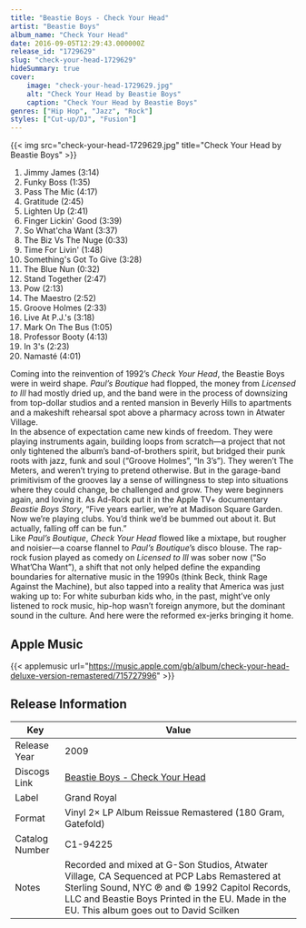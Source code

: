 ```yaml
---
title: "Beastie Boys - Check Your Head"
artist: "Beastie Boys"
album_name: "Check Your Head"
date: 2016-09-05T12:29:43.000000Z
release_id: "1729629"
slug: "check-your-head-1729629"
hideSummary: true
cover:
    image: "check-your-head-1729629.jpg"
    alt: "Check Your Head by Beastie Boys"
    caption: "Check Your Head by Beastie Boys"
genres: ["Hip Hop", "Jazz", "Rock"]
styles: ["Cut-up/DJ", "Fusion"]
---
```


{{< img src="check-your-head-1729629.jpg" title="Check Your Head by Beastie Boys" >}}

<!-- section break -->

1. Jimmy James (3:14)
2. Funky Boss (1:35)
3. Pass The Mic (4:17)
4. Gratitude (2:45)
5. Lighten Up (2:41)
6. Finger Lickin' Good (3:39)
7. So What'cha Want (3:37)
8. The Biz Vs The Nuge (0:33)
9. Time For Livin' (1:48)
10. Something's Got To Give (3:28)
11. The Blue Nun (0:32)
12. Stand Together (2:47)
13. Pow (2:13)
14. The Maestro (2:52)
15. Groove Holmes (2:33)
16. Live At P.J.'s (3:18)
17. Mark On The Bus (1:05)
18. Professor Booty (4:13)
19. In 3's (2:23)
20. Namasté (4:01)

<!-- section break -->


Coming into the reinvention of 1992’s <i>Check Your Head</i>, the Beastie Boys were in weird shape. <i>Paul’s Boutique</i> had flopped, the money from <i>Licensed to Ill</i> had mostly dried up, and the band were in the process of downsizing from top-dollar studios and a rented mansion in Beverly Hills to apartments and a makeshift rehearsal spot above a pharmacy across town in Atwater Village.<br />
In the absence of expectation came new kinds of freedom. They were playing instruments again, building loops from scratch—a project that not only tightened the album’s band-of-brothers spirit, but bridged their punk roots with jazz, funk and soul (“Groove Holmes”, “In 3’s”). They weren’t The Meters, and weren’t trying to pretend otherwise. But in the garage-band primitivism of the grooves lay a sense of willingness to step into situations where they could change, be challenged and grow. They were beginners again, and loving it. As Ad-Rock put it in the Apple TV+ documentary <i>Beastie Boys Story</i>, “Five years earlier, we’re at Madison Square Garden. Now we’re playing clubs. You’d think we’d be bummed out about it. But actually, falling off can be fun.”<br />
Like <i>Paul’s Boutique</i>, <i>Check Your Head</i> flowed like a mixtape, but rougher and noisier—a coarse flannel to <i>Paul’s Boutique</i>’s disco blouse. The rap-rock fusion played as comedy on <i>Licensed to Ill</i> was sober now (“So What’Cha Want”), a shift that not only helped define the expanding boundaries for alternative music in the 1990s (think Beck, think Rage Against the Machine), but also tapped into a reality that America was just waking up to: For white suburban kids who, in the past, might’ve only listened to rock music, hip-hop wasn’t foreign anymore, but the dominant sound in the culture. And here were the reformed ex-jerks bringing it home.



## Apple Music
{{< applemusic url="https://music.apple.com/gb/album/check-your-head-deluxe-version-remastered/715727996" >}}






## Release Information
|  Key           | Value                                                |
| ---------------| ---------------------------------------------------- |
| Release Year   | 2009                                   |
| Discogs Link   | [Beastie Boys - Check Your Head](https://www.discogs.com/release/1729629-Beastie-Boys-Check-Your-Head) |
| Label          | Grand Royal |
| Format         | Vinyl 2× LP Album Reissue Remastered (180 Gram, Gatefold) |
| Catalog Number | C1-94225 |
| Notes | Recorded and mixed at G-Son Studios, Atwater Village, CA Sequenced at PCP Labs Remastered at Sterling Sound, NYC  ℗ and © 1992 Capitol Records, LLC and Beastie Boys  Printed in the EU.  Made in the EU.  This album goes out to David Scilken  |